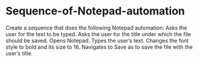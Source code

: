 # Sequence-of-Notepad-automation
Create a sequence that does the following Notepad automation:
Asks the user for the text to be typed.
Asks the user for the title under which the file should be saved.
Opens Notepad.
Types the user’s text.
Changes the font style to bold and its size to 16.
Navigates to Save as to save the file with the user’s title.
